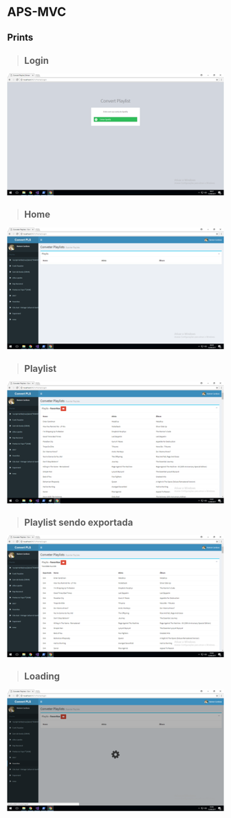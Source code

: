 # APS-MVC

## Prints

>## Login

![alt text](https://raw.githubusercontent.com/rcoliveira2016/APS-MVC/master/Saved%20Pictures/LOGIN.png)

>##  Home

![alt text](https://raw.githubusercontent.com/rcoliveira2016/APS-MVC/master/Saved%20Pictures/home.png)

>##  Playlist

![alt text](https://raw.githubusercontent.com/rcoliveira2016/APS-MVC/master/Saved%20Pictures/home_playlis.png)

>##  Playlist sendo exportada 

![alt text](https://raw.githubusercontent.com/rcoliveira2016/APS-MVC/master/Saved%20Pictures/home_playlist_export.png)

>##  Loading

![alt text](https://raw.githubusercontent.com/rcoliveira2016/APS-MVC/master/Saved%20Pictures/home_loading.png)
